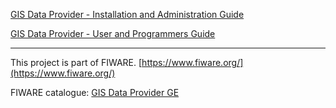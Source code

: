 [GIS Data Provider - Installation and Administration Guide](installation_and_administration_guide.md)

[GIS Data Provider - User and Programmers Guide](User_and_Programmers_Guide.md)


---------------------------------------------------------------------------------------------------------
This project is part of FIWARE.
[https://www.fiware.org/](https://www.fiware.org/)

FIWARE catalogue: [GIS Data Provider GE](http://catalogue.fiware.org/enablers/gis-data-provider-geoserver3d)
